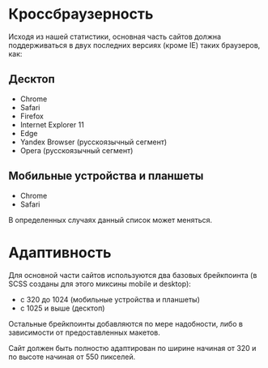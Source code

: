 # Кроссбраузерность

Исходя из нашей статистики, основная часть сайтов должна поддерживаться в двух последних версиях (кроме IE) таких браузеров, как:

## Десктоп

* Chrome
* Safari
* Firefox
* Internet Explorer 11
* Edge
* Yandex Browser (русскоязычный сегмент)
* Opera (русскоязычный сегмент)

## Мобильные устройства и планшеты

* Chrome
* Safari

В определенных случаях данный список может меняться.

# Адаптивность

Для основной части сайтов используются два базовых брейкпоинта (в SCSS созданы для этого миксины mobile и desktop):

* с 320 до 1024 (мобильные устройства и планшеты)
* с 1025 и выше (десктоп)

Остальные брейкпоинты добавляются по мере надобности, либо в зависимости от предоставленных макетов.

Сайт должен быть полностю адаптирован по ширине начиная от 320 и по высоте начиная от 550 пикселей.

